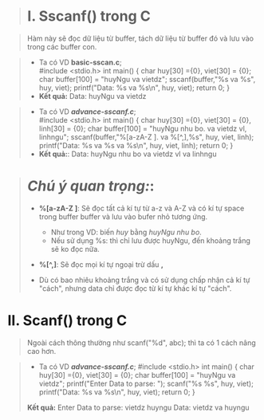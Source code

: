 > # I. Sscanf() trong C

> Hàm này sẽ đọc dữ liệu từ buffer, tách dữ liệu từ buffer đó và lưu vào trong các buffer con.

> - Ta có VD **basic-sscan.c**;  
> #include <stdio.h>
int main()
{
        char huy[30] ={0}, viet[30] = {0};
        char buffer[100] = "huyNgu va vietdz";
        sscanf(buffer,"%s va %s", huy, viet);
        printf("Data: %s va %s\n", huy, viet);
        return 0;
}
> - **Kết quả:** Data: huyNgu va vietdz

> - Ta có VD ***advance-sscanf.c***;  
> #include <stdio.h>
int main()
{
        char huy[30] ={0}, viet[30] = {0}, linh[30] = {0};
        char buffer[100] = "huyNgu nhu bo. va          vietdz vl, linhngu";
        sscanf(buffer,"%[a-zA-Z ]. va  %[^,],%s", huy, viet, linh);
        printf("Data: %s va %s va %s\n", huy, viet, linh);
        return 0;
}
> - **Kết quả:**: Data: huyNgu nhu bo va vietdz vl va linhngu

> # ***Chú ý quan trọng:***:
> - **%[a-zA-Z ]**: Sẽ đọc tất cả kí tự từ a-z và A-Z và có kí tự space trong buffer buffer và lưu vào bufer nhỏ tương ứng.
>   - Như trong VD: biến *huy* bằng *huyNgu nhu bo*.
>   - Nếu sử dụng %s: thì chỉ lưu được huyNgu, đến khoảng trắng sẽ ko đọc nữa.
>
> - **%[^,]**: Sẽ đọc mọi kí tự ngoại trừ dấu **,**
>
> - Dù có bao nhiêu khoảng trắng và có sử dụng chấp nhận cả kí tự "cách", nhưng data chỉ được đọc từ kí tự khác kí tự "cách".

# II. Scanf() trong C

> Ngoài cách thông thường như scanf("%d", abc); thì ta có 1 cách nâng cao hơn.

> - Ta có VD ***advance-sscanf.c***; 
> #include <stdio.h>
int main()
{
        char huy[30] ={0}, viet[30] = {0};
        char buffer[100] = "huyNgu va vietdz";
        printf("Enter Data to parse: ");
        scanf("%s %s", huy, viet);
        printf("Data: %s va %s\n", huy, viet);
        return 0;
}
>
> **Kết quả:** Enter Data to parse: vietdz huyngu
> Data: vietdz va huyngu
